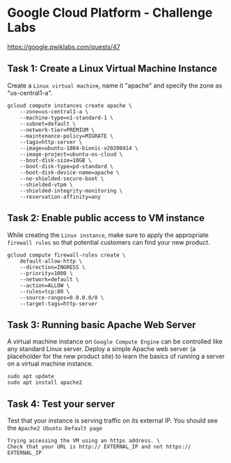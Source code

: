 # Google Cloud Platform - Challenge Labs

https://google.qwiklabs.com/quests/47

## Task 1: Create a Linux Virtual Machine Instance

Create a `Linux virtual machine`, name it "apache" and specify the zone as "us-central1-a".
```
gcloud compute instances create apache \
    --zone=us-central1-a \
    --machine-type=n1-standard-1 \
    --subnet=default \
    --network-tier=PREMIUM \
    --maintenance-policy=MIGRATE \
    --tags=http-server \
    --image=ubuntu-1804-bionic-v20200414 \
    --image-project=ubuntu-os-cloud \
    --boot-disk-size=10GB \
    --boot-disk-type=pd-standard \
    --boot-disk-device-name=apache \
    --no-shielded-secure-boot \
    --shielded-vtpm \
    --shielded-integrity-monitoring \
    --reservation-affinity=any   
 ```
       
## Task 2: Enable public access to VM instance

While creating the `Linux instance`, make sure to apply the appropriate `firewall rules` so that potential customers can find your new product.
```
gcloud compute firewall-rules create \
    default-allow-http \ 
    --direction=INGRESS \
    --priority=1000 \
    --network=default \
    --action=ALLOW \
    --rules=tcp:80 \
    --source-ranges=0.0.0.0/0 \
    --target-tags=http-server
```    

## Task 3: Running basic Apache Web Server

A virtual machine instance on `Google Compute Engine` can be controlled like any standard Linux server. Deploy a simple Apache web server (a placeholder for the new product site) to learn the basics of running a server on a virtual machine instance.
```
sudo apt update
sudo apt install apache2
```

## Task 4: Test your server

Test that your instance is serving traffic on its external IP. You should see the `Apache2 Ubuntu Default page` 
```
Trying accessing the VM using an https address. \
Check that your URL is http:// EXTERNAL_IP and not https:// EXTERNAL_IP
```
